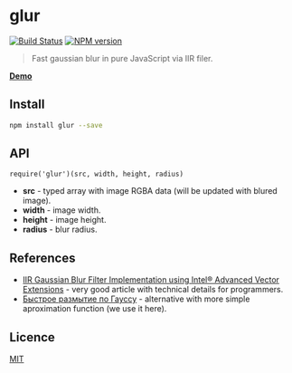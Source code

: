 glur
====

[![Build Status](https://travis-ci.org/nodeca/glur.svg?branch=master)](https://travis-ci.org/nodeca/glur)
[![NPM version](https://img.shields.io/npm/v/glur.svg)](https://www.npmjs.org/package/glur)

> Fast gaussian blur in pure JavaScript via IIR filer.

__[Demo](http://nodeca.github.io/glur/demo)__


Install
-------

```bash
npm install glur --save
```


API
---

`require('glur')(src, width, height, radius)`

- __src__ - typed array with image RGBA data (will be updated with blured image).
- __width__ - image width.
- __height__ - image height.
- __radius__ - blur radius.


References
----------

- [IIR Gaussian Blur Filter Implementation using Intel® Advanced Vector Extensions](https://software.intel.com/en-us/articles/iir-gaussian-blur-filter-implementation-using-intel-advanced-vector-extensions) -
  very good article with technical details for programmers.
- [Быстрое размытие по Гауссу](http://habrahabr.ru/post/151157/) - alternative
  with more simple aproximation function (we use it here).


Licence
-------

[MIT](https://github.com/nodeca/glur/blob/master/LICENSE)
